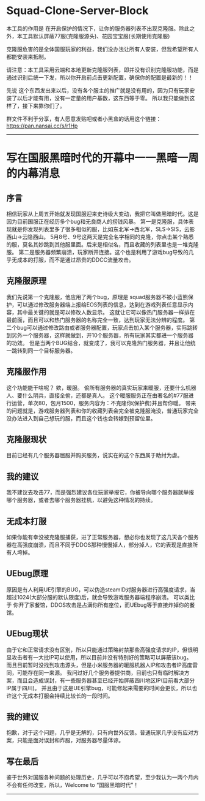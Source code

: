 # Squad-Clone-Server-Block
本工具的作用是 在开启保护的情况下，让你的服务器列表不出现克隆服。除此之外，本工具默认屏蔽77服(克隆服源头)、花园宝宝服(长期使用克隆服)

克隆服危害的是全体国服玩家的利益，我们没办法让所有人安装，但我希望所有人都能安装来抵制。

请注意：本工具采用云端和本地更新克隆服列表，即并没有识别克隆服功能，而是通过识别后统一下发，所以你开启前点击更新配置，确保你的配置是最新的！！

先说 这个东西发出来以后，没有各个服主的推广就是没有用的，因为只有玩家安装了以后才能有用，没有一定量的用户基数，这东西等于零。 所以我只能做到这样了，接下来靠你们了。

群文件不利于分享，有人愿意发贴吧或者小黑盒的话用这个链接：https://pan.nansai.cc/s/r1Hp


---

# 写在国服黑暗时代的开幕中一一黑暗一周的内幕消息
## 序言
相信玩家从上周五开始就发现国服迎来史诗级大变动，我把它叫做黑暗时代。这是因为目前国服正在经历多个bug和无良商人的捞钱风暴。
第一是克隆服，具体表现就是你发现列表里多了很多相似的服，比如东北军→西北军，SLS→SIS，云影西山→云隐西山。
5月8号、9号这两天是完全名字相同的克隆，你点击某个熟悉的服，莫名其妙跳到其他服里面。后来是相似名，而且收藏的列表里也是一堆克隆服。
第二是服务器频繁崩溃，玩家断开连接。这个也是利用了游戏bug导致的几乎无成本的打服，而不是通过昂贵的DDCC流量攻击。

## 克隆服原理
我们先说第一个克隆服，他应用了两个bug，原理是 squad服务器不被小蓝熊保护，可以通过修改服务器端上报给EOS列表的信息，达到在游戏列表任意显示内容，其中最关键的就是可以修改人数显示。
这就让它可以像热门服务器一样排在最前面，而且可以和热门服务器的名称完全一致，达到玩家无法分辨的程度。
第二个bug可以通过修改路由或者服务器配置，玩家点击加入某个服务器，实际跳转到另外一个服务器，这样就做到，开10个服务器，所有玩家其实都进一个服务器的功效。
但是当两个BUG结合，就变成了，我可以克隆热门服务器，并且让他统一跳转到同一个目标服务器。

## 克隆服作用
这个功能能干啥呢？ 欸，暖服。 偷所有服务器的真实玩家来暖服，还要什么机器人、要什么阴兵，直接全偷，还都是真人。
这个暖服服务正在由著名的#77服进行运营，单次80，包月1500，服务内容为：不克隆你(保护费)并且帮你暖。 
带来的问题就是，游戏服务器列表和你的收藏列表会完全被克隆服淹没，普通玩家完全没办法进入到自己想玩的服，而且这个钱也会转嫁到预留位里。

## 克隆服现状
目前已经有几个服务器屈服并购买服务，说实在的这个东西属于助纣为虐。

## 我的建议
我不建议去攻击77，而是强烈建议各位玩家举报它，你被导向哪个服务器就举报哪个服务器，或者去哪个服务器挂机，以避免这种情况的持续。

## 无成本打服
如果你能有幸没被克隆服捕获，进了正常服务器，想必你也发现了这几天各个服务器在高强度崩溃，而且不同于DDOS那种慢慢掉人，部分掉人，它的表现是直接所有人垮掉。

## UEbug原理
原因是有人利用UE引擎的BUG，可以伪造steamID对服务器进行高强度请求，当超过1024(大部分服的默认限度)后，就会导致游戏服务器端程序崩溃。
可以类比于 你开了家餐馆，DDOS攻击是占满你所有座位，而UEbug等于直接炸掉你的餐馆。

## UEbug现状
由于它和正常请求没有区别，所以只能通过策略封禁那些高强度请求的IP，但很明显攻击者有一大批IP可以使用，所以目前并没有特别好的策略可以屏蔽该bug。
而且目前暂时没找到攻击源头，但是小米服务器的暖服机器人IP和攻击者IP高度雷同，可能存在同一来源。
我问过好几个服务器提供商，目前也只有临时解决方案，而且会造成误封，有一些服务器甚至已经开始屏蔽四川地区IP(目前看大部分IP属于四川)。
并且由于这是UE引擎bug，可能修起来需要的时间会更长，所以也许这个无成本打服会持续比较长的一段时间。

## 我的建议
抱歉，对于这个问题，几乎是无解的，只有向世外反馈。普通玩家几乎没有应对方案，只能是面对误封和炸服，对服务器尽量体谅。

## 写在最后
鉴于世外对国服各种问题的处理历史，几乎可以不抱希望，至少我认为一两个月内不会有任何改变，所以，Welcome to “国服黑暗时代”！

-----------
